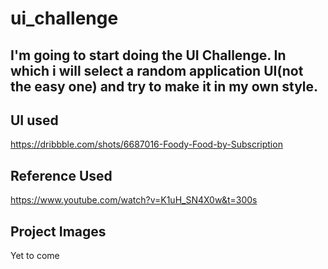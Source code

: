 # ui_challenge

## I'm going to start doing the UI Challenge. In which i will select a random application UI(not the easy one) and try to make it in my own style. 

## UI used

https://dribbble.com/shots/6687016-Foody-Food-by-Subscription

## Reference Used

https://www.youtube.com/watch?v=K1uH_SN4X0w&t=300s

## Project Images

Yet to come
